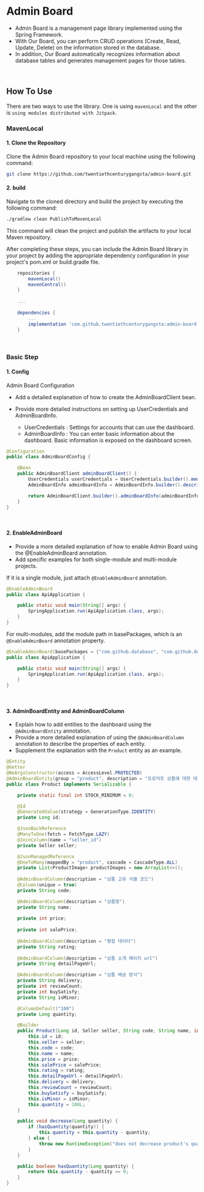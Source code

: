 # Admin Board
- Admin Board is a management page library implemented using the Spring Framework.   
- With Our Board, you can perform CRUD operations (Create, Read, Update, Delete) on the information stored in the database.   
- In addition, Our Board automatically recognizes information about database tables and generates management pages for those tables.

<br />

## How To Use
There are two ways to use the library.
One is using `mavenLocal` and the other is `using modules distributed with Jitpack`.

### MavenLocal
#### 1. Clone the Repository
Clone the Admin Board repository to your local machine using the following command:
```bash
git clone https://github.com/twentiethcenturygangsta/admin-board.git
```
#### 2. build
Navigate to the cloned directory and build the project by executing the following command:
```bash
./gradlew clean PublishToMavenLocal
```
This command will clean the project and publish the artifacts to your local Maven repository.

After completing these steps, you can include the Admin Board library in your project by adding the appropriate dependency configuration in your project's pom.xml or build.gradle file.

```build.gradle
    repositories {
        mavenLocal()
        mavenCentral()
    }
    
    ...
    
    dependencies {
        ...
        implementation 'com.github.twentiethcenturygangsta:admin-board:{version}'
    }
```

<br />

### Basic Step

#### 1. Config
Admin Board Configuration
- Add a detailed explanation of how to create the AdminBoardClient bean.
- Provide more detailed instructions on setting up UserCredentials and AdminBoardInfo.

  - UserCredentials : Settings for accounts that can use the dashboard.
  - AdminBoardInfo : You can enter basic information about the dashboard. Basic information is exposed on the dashboard screen.
```java
@Configuration
public class AdminBoardConfig {

    @Bean
    public AdminBoardClient adminBoardClient() {
        UserCredentials userCredentials = UserCredentials.builder().memberId("aaa").password("1234").build();
        AdminBoardInfo adminBoardInfo = AdminBoardInfo.builder().description("상품 데이터를 확인하는 대시보드 서비스").title("ADMIN BOARD").version("1.0.0").build();

        return AdminBoardClient.builder().adminBoardInfo(adminBoardInfo).userCredentials(userCredentials).build();
    }
}
```
<br />

#### 2. EnableAdminBoard
- Provide a more detailed explanation of how to enable Admin Board using the @EnableAdminBoard annotation.
- Add specific examples for both single-module and multi-module projects.

If it is a single module, just attach `@EnableAdminBoard` annotation.
```java
@EnableAdminBoard
public class ApiApplication {

    public static void main(String[] args) {
        SpringApplication.run(ApiApplication.class, args);
    }
}
```

For multi-modules, add the module path in basePackages, which is an `@EnableAdminBoard` annotation property.
```java
@EnableAdminBoard(basePackages = {"com.github.database", "com.github.domain"})
public class ApiApplication {

    public static void main(String[] args) {
        SpringApplication.run(ApiApplication.class, args);
    }
}
```
<br />

#### 3. AdminBoardEntity and AdminBoardColumn
- Explain how to add entities to the dashboard using the `@AdminBoardEntity` annotation.
- Provide a more detailed explanation of using the `@AdminBoardColumn` annotation to describe the properties of each entity.
- Supplement the explanation with the `Product` entity as an example.
```java
@Entity
@Getter
@NoArgsConstructor(access = AccessLevel.PROTECTED)
@AdminBoardEntity(group = "product", description = "프로덕트 상품에 대한 테이블입니다.")
public class Product implements Serializable {

    private static final int STOCK_MINIMUM = 0;

    @Id
    @GeneratedValue(strategy = GenerationType.IDENTITY)
    private Long id;

    @JsonBackReference
    @ManyToOne(fetch = FetchType.LAZY)
    @JoinColumn(name = "seller_id")
    private Seller seller;

    @JsonManagedReference
    @OneToMany(mappedBy = "product", cascade = CascadeType.ALL)
    private List<ProductImage> productImages = new ArrayList<>();
    
    @AdminBoardColumn(description = "상품 고유 식별 코드")
    @Column(unique = true)
    private String code;

    @AdminBoardColumn(description = "상품명")
    private String name;
    
    private int price;
    
    private int salePrice;
    
    @AdminBoardColumn(description = "평점 데이터")
    private String rating;
    
    @AdminBoardColumn(description = "상품 소개 페이지 url")
    private String detailPageUrl;

    @AdminBoardColumn(description = "상품 배송 방식")
    private String delivery;
    private int reviewCount;
    private int buySatisfy;
    private String isMinor;

    @ColumnDefault("100")
    private Long quantity;

    @Builder
    public Product(Long id, Seller seller, String code, String name, int price, int salePrice, String rating, String detailPageUrl, String delivery, int reviewCount, int buySatisfy, String isMinor) {
        this.id = id;
        this.seller = seller;
        this.code = code;
        this.name = name;
        this.price = price;
        this.salePrice = salePrice;
        this.rating = rating;
        this.detailPageUrl = detailPageUrl;
        this.delivery = delivery;
        this.reviewCount = reviewCount;
        this.buySatisfy = buySatisfy;
        this.isMinor = isMinor;
        this.quantity = 100L;
    }

    public void decrease(Long quantity) {
        if (hasQuantity(quantity)) {
            this.quantity = this.quantity - quantity;
        } else {
            throw new RuntimeException("does not decrease product's quantity");
        }
    }

    public boolean hasQuantity(Long quantity) {
        return this.quantity - quantity >= 0;
    }
}
```